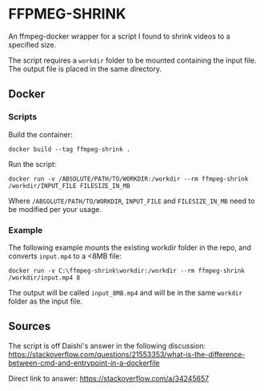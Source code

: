 # FFPMEG-SHRINK

An ffmpeg-docker wrapper for a script I found to shrink videos to a specified size.

The script requires a `workdir` folder to be mounted containing the input file. The output file is placed in the same directory.

## Docker

### Scripts

Build the container:

    docker build --tag ffmpeg-shrink .

Run the script:

    docker run -v /ABSOLUTE/PATH/TO/WORKDIR:/workdir --rm ffmpeg-shrink /workdir/INPUT_FILE FILESIZE_IN_MB

Where `/ABSOLUTE/PATH/TO/WORKDIR`, `INPUT_FILE` and `FILESIZE_IN_MB` need to be modified per your usage.

### Example

The following example mounts the existing workdir folder in the repo, and converts `input.mp4` to a <8MB file:

    docker run -v C:\ffmpeg-shrink\workdir:/workdir --rm ffmpeg-shrink /workdir/input.mp4 8

The output will be called `input_8MB.mp4` and will be in the same `workdir` folder as the input file.

## Sources

The script is off Daishi's answer in the following discussion:
https://stackoverflow.com/questions/21553353/what-is-the-difference-between-cmd-and-entrypoint-in-a-dockerfile

Direct link to answer:
https://stackoverflow.com/a/34245657